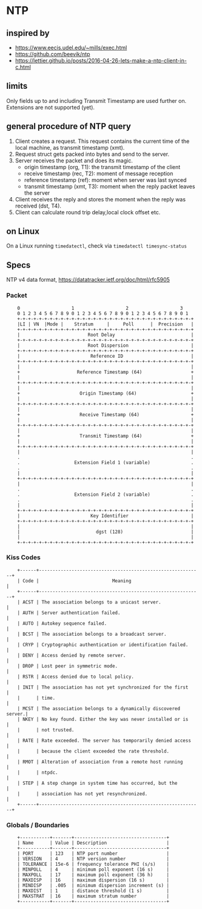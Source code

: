 <!-- -*- coding: utf-8 -*- -->

# NTP

## inspired by

- <https://www.eecis.udel.edu/~mills/exec.html>
- <https://github.com/beevik/ntp>
- <https://lettier.github.io/posts/2016-04-26-lets-make-a-ntp-client-in-c.html>

## limits

Only fields up to and including Transmit Timestamp are used further on.
Extensions are not supported (yet).

## general procedure of NTP query

1. Client creates a request.
   This request contains the current time of the local machine,
   as transmit timestamp (xmt).
2. Request struct gets packed into bytes and send to the server.
3. Server receives the packet and does its magic.
   - origin timestamp (org, T1): the transmit timestamp of the client
   - receive timestamp (rec, T2): moment of message reception
   - reference timestamp (ref): moment when server was last synced
   - transmit timestamp (xmt, T3): moment when the reply packet leaves the server
4. Client receives the reply and stores the moment when the reply
   was received (dst, T4).
5. Client can calculate round trip delay,local clock offset etc.

## on Linux

On a Linux running `timedatectl`, check via `timedatectl timesync-status`

## Specs

NTP v4 data format, <https://datatracker.ietf.org/doc/html/rfc5905>

### Packet

```text
    0                   1                   2                   3
    0 1 2 3 4 5 6 7 8 9 0 1 2 3 4 5 6 7 8 9 0 1 2 3 4 5 6 7 8 9 0 1
    +-+-+-+-+-+-+-+-+-+-+-+-+-+-+-+-+-+-+-+-+-+-+-+-+-+-+-+-+-+-+-+-+
    |LI | VN  |Mode |    Stratum     |     Poll      |  Precision   |
    +-+-+-+-+-+-+-+-+-+-+-+-+-+-+-+-+-+-+-+-+-+-+-+-+-+-+-+-+-+-+-+-+
    |                         Root Delay                            |
    +-+-+-+-+-+-+-+-+-+-+-+-+-+-+-+-+-+-+-+-+-+-+-+-+-+-+-+-+-+-+-+-+
    |                         Root Dispersion                       |
    +-+-+-+-+-+-+-+-+-+-+-+-+-+-+-+-+-+-+-+-+-+-+-+-+-+-+-+-+-+-+-+-+
    |                          Reference ID                         |
    +-+-+-+-+-+-+-+-+-+-+-+-+-+-+-+-+-+-+-+-+-+-+-+-+-+-+-+-+-+-+-+-+
    |                                                               |
    +                     Reference Timestamp (64)                  +
    |                                                               |
    +-+-+-+-+-+-+-+-+-+-+-+-+-+-+-+-+-+-+-+-+-+-+-+-+-+-+-+-+-+-+-+-+
    |                                                               |
    +                      Origin Timestamp (64)                    +
    |                                                               |
    +-+-+-+-+-+-+-+-+-+-+-+-+-+-+-+-+-+-+-+-+-+-+-+-+-+-+-+-+-+-+-+-+
    |                                                               |
    +                      Receive Timestamp (64)                   +
    |                                                               |
    +-+-+-+-+-+-+-+-+-+-+-+-+-+-+-+-+-+-+-+-+-+-+-+-+-+-+-+-+-+-+-+-+
    |                                                               |
    +                      Transmit Timestamp (64)                  +
    |                                                               |
    +-+-+-+-+-+-+-+-+-+-+-+-+-+-+-+-+-+-+-+-+-+-+-+-+-+-+-+-+-+-+-+-+
    |                                                               |
    .                                                               .
    .                    Extension Field 1 (variable)               .
    .                                                               .
    |                                                               |
    +-+-+-+-+-+-+-+-+-+-+-+-+-+-+-+-+-+-+-+-+-+-+-+-+-+-+-+-+-+-+-+-+
    |                                                               |
    .                                                               .
    .                    Extension Field 2 (variable)               .
    .                                                               .
    |                                                               |
    +-+-+-+-+-+-+-+-+-+-+-+-+-+-+-+-+-+-+-+-+-+-+-+-+-+-+-+-+-+-+-+-+
    |                          Key Identifier                       |
    +-+-+-+-+-+-+-+-+-+-+-+-+-+-+-+-+-+-+-+-+-+-+-+-+-+-+-+-+-+-+-+-+
    |                                                               |
    |                            dgst (128)                         |
    |                                                               |
    +-+-+-+-+-+-+-+-+-+-+-+-+-+-+-+-+-+-+-+-+-+-+-+-+-+-+-+-+-+-+-+-+
```

### Kiss Codes

```text
    +------+------------------------------------------------------------+
    | Code |                           Meaning                          |
    +------+------------------------------------------------------------+
    | ACST | The association belongs to a unicast server.               |
    | AUTH | Server authentication failed.                              |
    | AUTO | Autokey sequence failed.                                   |
    | BCST | The association belongs to a broadcast server.             |
    | CRYP | Cryptographic authentication or identification failed.     |
    | DENY | Access denied by remote server.                            |
    | DROP | Lost peer in symmetric mode.                               |
    | RSTR | Access denied due to local policy.                         |
    | INIT | The association has not yet synchronized for the first     |
    |      | time.                                                      |
    | MCST | The association belongs to a dynamically discovered server.|
    | NKEY | No key found. Either the key was never installed or is     |
    |      | not trusted.                                               |
    | RATE | Rate exceeded. The server has temporarily denied access    |
    |      | because the client exceeded the rate threshold.            |
    | RMOT | Alteration of association from a remote host running       |
    |      | ntpdc.                                                     |
    | STEP | A step change in system time has occurred, but the         |
    |      | association has not yet resynchronized.                    |
    +------+------------------------------------------------------------+
```

### Globals / Boundaries

```text
    +-----------+-------+----------------------------------+
    | Name      | Value | Description                      |
    +-----------+-------+----------------------------------+
    | PORT      | 123   | NTP port number                  |
    | VERSION   | 4     | NTP version number               |
    | TOLERANCE | 15e-6 | frequency tolerance PHI (s/s)    |
    | MINPOLL   | 4     | minimum poll exponent (16 s)     |
    | MAXPOLL   | 17    | maximum poll exponent (36 h)     |
    | MAXDISP   | 16    | maximum dispersion (16 s)        |
    | MINDISP   | .005  | minimum dispersion increment (s) |
    | MAXDIST   | 1     | distance threshold (1 s)         |
    | MAXSTRAT  | 16    | maximum stratum number           |
    +-----------+-------+----------------------------------+
```
